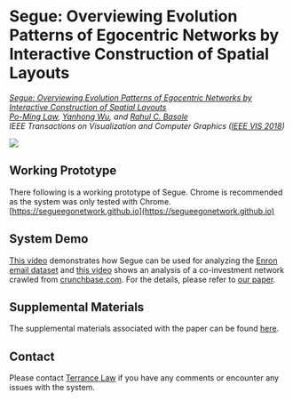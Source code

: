 # Segue: Overviewing Evolution Patterns of Egocentric Networks by Interactive Construction of Spatial Layouts

*[Segue: Overviewing Evolution Patterns of Egocentric Networks by Interactive Construction of Spatial Layouts](https://terrancelaw.github.io/publications/segue_vast18.pdf)  
[Po-Ming Law](https://terrancelaw.github.io), [Yanhong Wu](http://yhwu.me), and [Rahul C. Basole](http://entsci.gatech.edu/basole/)  
IEEE Transactions on Visualization and Computer Graphics ([IEEE VIS 2018](http://ieeevis.org/year/2018/welcome))*

<img src="https://s3.amazonaws.com/github-segue/fig1.png"/>

## Working Prototype

There following is a working prototype of Segue. Chrome is recommended as the system was only tested with Chrome.  
[https://segueegonetwork.github.io](https://segueegonetwork.github.io)

## System Demo

[This video](https://youtu.be/WD7v0_RTSZo) demonstrates how Segue can be used for analyzing the [Enron email dataset](http://www.cs.cmu.edu/~enron/) and [this video](https://youtu.be/icWG0aPiMYw) shows an analysis of a co-investment network crawled from [crunchbase.com](https://www.crunchbase.com). For the details, please refer to [our paper](https://terrancelaw.github.io/publications/segue_vast18.pdf).

## Supplemental Materials

The supplemental materials associated with the paper can be found [here](https://terrancelaw.github.io/publications/segue_supplemental.pdf).

## Contact

Please contact [Terrance Law](https://terrancelaw.github.io) if you have any comments or encounter any issues with the system.
